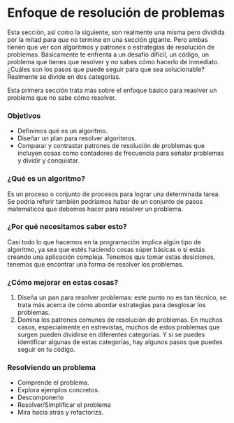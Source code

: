 # Enfoque de resolución de problemas
Esta sección, así como la siguiente, son realmente una misma pero dividida por la mitad para que no termine en una sección gigante. Pero ambas tienen que ver con algoritmos y patrones o estrategias de resolución de problemas.
Básicamente te enfrenta a un desafío difícil, un código, un problema que tienes que resolver y no sabes cómo hacerlo de inmediato. ¿Cuáles son los pasos que puede seguir para que sea solucionable? Realmente se divide en dos categorías.

Esta primera sección trata más sobre el enfoque básico para reaolver un problema que no sabe cómo resolver.

### Objetivos
* Definimos qué es un algoritmo.
* Diseñar un plan para resolver algoritmos.
* Comparar y contrastar patrones de resolución de problemas que incluyen cosas como contadores de frecuencia para señalar problemas y dividir y conquistar.

### ¿Qué es un algoritmo?
Es un proceso o conjunto de procesos para lograr una determinada tarea. Se podría referir también podríamos habar de un conjunto de pasos matemáticos que debemos hacer para resolver un problema.

### ¿Por qué necesitamos saber esto?
Casi todo lo que hacemos en la programación implica algún tipo de algoritmo, ya sea que estés haciendo cosas súper básicas o si estás creando una aplicación compleja. Tenemos que tomar estas desiciones, tenemos que encontrar una forma de resolver los problemas.

### ¿Cómo mejorar en estas cosas?
1. Diseña un pan para resolver problemas: este punto no es tan técnico, se trata más acerca de cómo abordar estrategias para desglosar los problemas.
2. Domina los patrones comunes de resolución de problemas. En muchos casos, especialmente en estrevistas, muchos de estos problemas que surgen pueden dividirse en diferentes categorías. Y si se puedes identificar algunas de estas categorías, hay algunos pasos que puedes seguir en tu código.

### Resolviendo un problema
* Comprende el problema.
* Explora ejemplos concretos.
* Descomponerlo
* Resolver/Simplificar el problema
* Mira hacia atrás y refactoriza.

